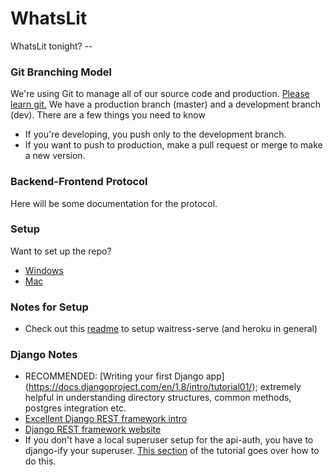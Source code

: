 # WhatsLit
WhatsLit tonight? --

### Git Branching Model
We're using Git to manage all of our source code and production. [Please learn git.](https://www.atlassian.com/git/tutorials/) We have a production branch (master) and a development branch (dev). There are a few things you need to know
 *  If you're developing, you push only to the development branch.
 * If you want to push to production, make a pull request or merge to make a new version.

### Backend-Frontend Protocol
Here will be some documentation for the protocol.

### Setup
Want to set up the repo?
 * [Windows](windows.md)
 * [Mac](mac.md)

### Notes for Setup
 * Check out this [readme](https://github.com/etianen/django-herokuapp) to setup waitress-serve (and heroku in general)

### Django Notes
 * RECOMMENDED: [Writing your first Django app] (https://docs.djangoproject.com/en/1.8/intro/tutorial01/); extremely helpful in understanding directory structures, common methods, postgres integration etc.
 * [Excellent Django REST framework intro](https://github.com/rancavil/django-py3-openshift-quickstart/wiki/Creating-a-REST-service-API-with-Django-and-Django-Rest-Framework)
 * [Django REST framework website](http://www.django-rest-framework.org/#quickstart)
 * If you don't have a local superuser setup for the api-auth, you have to django-ify your superuser. [This section](https://docs.djangoproject.com/en/1.8/intro/tutorial02/) of the tutorial goes over how to do this.
